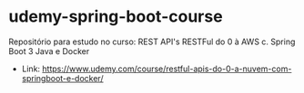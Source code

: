# udemy-spring-boot-course

Repositório para estudo no curso: REST API's RESTFul do 0 à AWS c. Spring Boot 3 Java e Docker

- Link: https://www.udemy.com/course/restful-apis-do-0-a-nuvem-com-springboot-e-docker/
